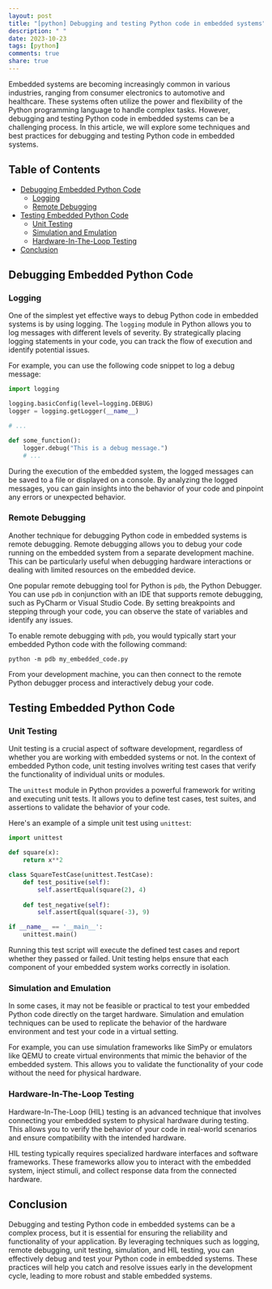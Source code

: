```yaml
---
layout: post
title: "[python] Debugging and testing Python code in embedded systems"
description: " "
date: 2023-10-23
tags: [python]
comments: true
share: true
---
```


Embedded systems are becoming increasingly common in various industries, ranging from consumer electronics to automotive and healthcare. These systems often utilize the power and flexibility of the Python programming language to handle complex tasks. However, debugging and testing Python code in embedded systems can be a challenging process. In this article, we will explore some techniques and best practices for debugging and testing Python code in embedded systems.

## Table of Contents
- [Debugging Embedded Python Code](#debugging-embedded-python-code)
    - [Logging](#logging)
    - [Remote Debugging](#remote-debugging)
- [Testing Embedded Python Code](#testing-embedded-python-code)
    - [Unit Testing](#unit-testing)
    - [Simulation and Emulation](#simulation-and-emulation)
    - [Hardware-In-The-Loop Testing](#hardware-in-the-loop-testing)
- [Conclusion](#conclusion)

## Debugging Embedded Python Code

### Logging

One of the simplest yet effective ways to debug Python code in embedded systems is by using logging. The `logging` module in Python allows you to log messages with different levels of severity. By strategically placing logging statements in your code, you can track the flow of execution and identify potential issues.

For example, you can use the following code snippet to log a debug message:

```python
import logging

logging.basicConfig(level=logging.DEBUG)
logger = logging.getLogger(__name__)

# ...

def some_function():
    logger.debug("This is a debug message.")
    # ...
```

During the execution of the embedded system, the logged messages can be saved to a file or displayed on a console. By analyzing the logged messages, you can gain insights into the behavior of your code and pinpoint any errors or unexpected behavior.

### Remote Debugging

Another technique for debugging Python code in embedded systems is remote debugging. Remote debugging allows you to debug your code running on the embedded system from a separate development machine. This can be particularly useful when debugging hardware interactions or dealing with limited resources on the embedded device.

One popular remote debugging tool for Python is `pdb`, the Python Debugger. You can use `pdb` in conjunction with an IDE that supports remote debugging, such as PyCharm or Visual Studio Code. By setting breakpoints and stepping through your code, you can observe the state of variables and identify any issues.

To enable remote debugging with `pdb`, you would typically start your embedded Python code with the following command:

```shell
python -m pdb my_embedded_code.py
```

From your development machine, you can then connect to the remote Python debugger process and interactively debug your code.

## Testing Embedded Python Code

### Unit Testing

Unit testing is a crucial aspect of software development, regardless of whether you are working with embedded systems or not. In the context of embedded Python code, unit testing involves writing test cases that verify the functionality of individual units or modules.

The `unittest` module in Python provides a powerful framework for writing and executing unit tests. It allows you to define test cases, test suites, and assertions to validate the behavior of your code.

Here's an example of a simple unit test using `unittest`:

```python
import unittest

def square(x):
    return x**2

class SquareTestCase(unittest.TestCase):
    def test_positive(self):
        self.assertEqual(square(2), 4)
    
    def test_negative(self):
        self.assertEqual(square(-3), 9)

if __name__ == '__main__':
    unittest.main()
```

Running this test script will execute the defined test cases and report whether they passed or failed. Unit testing helps ensure that each component of your embedded system works correctly in isolation.

### Simulation and Emulation

In some cases, it may not be feasible or practical to test your embedded Python code directly on the target hardware. Simulation and emulation techniques can be used to replicate the behavior of the hardware environment and test your code in a virtual setting.

For example, you can use simulation frameworks like SimPy or emulators like QEMU to create virtual environments that mimic the behavior of the embedded system. This allows you to validate the functionality of your code without the need for physical hardware.

### Hardware-In-The-Loop Testing

Hardware-In-The-Loop (HIL) testing is an advanced technique that involves connecting your embedded system to physical hardware during testing. This allows you to verify the behavior of your code in real-world scenarios and ensure compatibility with the intended hardware.

HIL testing typically requires specialized hardware interfaces and software frameworks. These frameworks allow you to interact with the embedded system, inject stimuli, and collect response data from the connected hardware.

## Conclusion

Debugging and testing Python code in embedded systems can be a complex process, but it is essential for ensuring the reliability and functionality of your application. By leveraging techniques such as logging, remote debugging, unit testing, simulation, and HIL testing, you can effectively debug and test your Python code in embedded systems. These practices will help you catch and resolve issues early in the development cycle, leading to more robust and stable embedded systems.